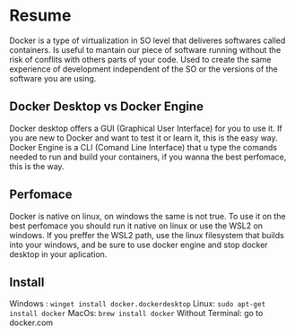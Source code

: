 
# Resume
Docker is a type of virtualization in SO level that deliveres softwares called containers.
	Is useful to mantain our piece of software running without the risk of conflits with others parts of your code.
	Used to create the same experience of development independent of the SO or the versions of the software you are using.

## Docker Desktop vs Docker Engine
Docker desktop offers a GUI (Graphical User Interface) for you to use it. If you are new to Docker and want to test it or learn it, this is the easy way.
Docker Engine is a CLI (Comand Line Interface) that u type the comands needed to run and build your containers, if you wanna the best perfomace, this is the way.

## Perfomace
Docker is native on linux, on windows the same is not true. To use it on the best perfomace you should run it native on linux or use the WSL2 on windows. If you preffer the WSL2 path, use the linux filesystem that builds into your windows, and be sure to use docker engine and stop docker desktop in your aplication.

## Install
Windows :  ` winget install docker.dockerdesktop `
Linux:  `sudo apt-get install docker`
MacOs:   `brew install docker`
Without Terminal: go to docker.com

